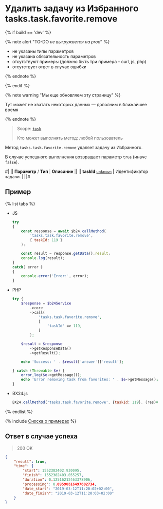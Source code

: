 # Удалить задачу из Избранного tasks.task.favorite.remove

{% if build == 'dev' %}

{% note alert "TO-DO _не выгружается на prod_" %}

- не указаны типы параметров
- не указана обязательность параметров
- отсутствуют примеры (должно быть три примера - curl, js, php)
- отсутствует ответ в случае ошибки
 
{% endnote %}

{% endif %}

{% note warning "Мы еще обновляем эту страницу" %}

Тут может не хватать некоторых данных — дополним в ближайшее время

{% endnote %}

> Scope: [`task`](../scopes/permissions.md)
>
> Кто может выполнять метод: любой пользователь

Метод `tasks.task.favorite.remove` удаляет задачу из Избранного.

В случае успешного выполнения возвращает параметр `true` (иначе `false`).


#|
|| **Параметр** / **Тип** | **Описание** ||
|| **taskId**
[`unknown`](../data-types.md) | Идентификатор задачи. ||
|#

## Пример

{% list tabs %}

- JS


    ```js
    try
    {
    	const response = await $b24.callMethod(
    		'tasks.task.favorite.remove',
    		{ taskId: 119 }
    	);
    
    	const result = response.getData().result;
    	console.log(result);
    }
    catch( error )
    {
    	console.error('Error:', error);
    }
    ```

- PHP


    ```php
    try {
        $response = $b24Service
            ->core
            ->call(
                'tasks.task.favorite.remove',
                [
                    'taskId' => 119,
                ]
            );
    
        $result = $response
            ->getResponseData()
            ->getResult();
    
        echo 'Success: ' . $result['answer']['result'];
    
    } catch (Throwable $e) {
        error_log($e->getMessage());
        echo 'Error removing task from favorites: ' . $e->getMessage();
    }
    ```

- BX24.js

    ```js
    BX24.callMethod('tasks.task.favorite.remove', {taskId: 119}, (res)=>{console.log(res.answer.result);});
    ```

{% endlist %}

{% include [Сноска о примерах](../../_includes/examples.md) %}

## Ответ в случае успеха

> 200 OK

```json
{
    "result": true,
    "time": {
        "start": 1552382402.930095,
        "finish": 1552382403.055257,
        "duration": 0.12516212463378906,
        "processing": 0.09590816497802734,
        "date_start": "2019-03-12T11:20:02+02:00",
        "date_finish": "2019-03-12T11:20:03+02:00"
    }
}
```